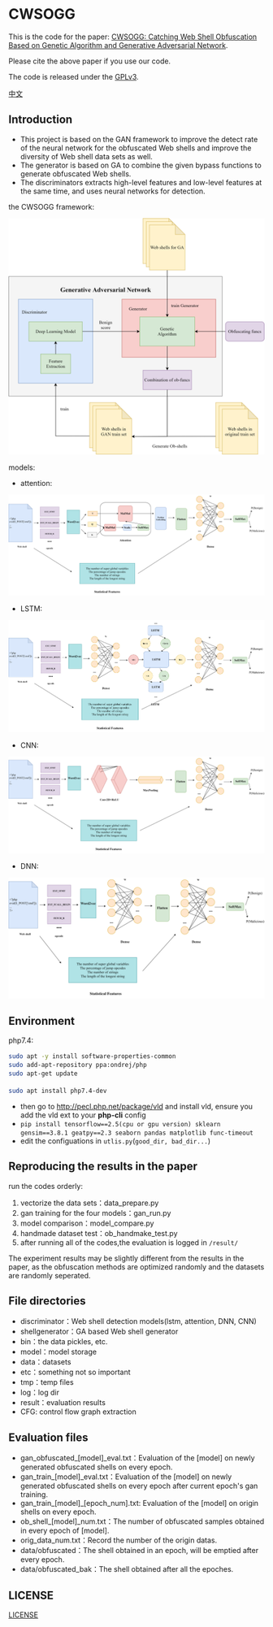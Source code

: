 ﻿# CWSOGG

This is the code for the paper: [CWSOGG: Catching Web Shell Obfuscation Based on Genetic Algorithm and Generative Adversarial Network](https://doi.org/10.1093/comjnl/bxac040).

Please cite the above paper if you use our code.

The code is released under the [GPLv3](/COPYING).

[中文](/readme_cn.md)

## Introduction

* This project is based on the GAN framework to improve the detect rate of the neural network for the obfuscated Web shells and improve the diversity of Web shell data sets as well.
* The generator is based on GA to combine the given bypass functions to generate obfuscated Web shells.
* The discriminators extracts high-level features and low-level features at the same time, and uses neural networks for detection.

the CWSOGG framework:

![framework](img/GA-GAN.png)

models:

* attention:

![attention](img/attention_model.png)

* LSTM:

![LSTM](img/LSTM_model.png)

* CNN:

![CNN](img/CNN_model.png)

* DNN:

![DNN](img/DNN_model.png)

## Environment

php7.4:

```bash
sudo apt -y install software-properties-common
sudo add-apt-repository ppa:ondrej/php
sudo apt-get update

sudo apt install php7.4-dev
```

* then go to <http://pecl.php.net/package/vld> and install vld, ensure you add the vld ext to your **php-cli** config
* `pip install tensorflow==2.5(cpu or gpu version) sklearn gensim==3.8.1 geatpy==2.3 seaborn pandas matplotlib func-timeout`
* edit the configuations in `utlis.py`(`good_dir, bad_dir...`)

## Reproducing the results in the paper

run the codes orderly:

1. vectorize the data sets：data_prepare.py
2. gan training for the four models：gan_run.py
3. model comparison：model_compare.py
4. handmade dataset test：ob_handmake_test.py
5. after running all of the codes,the evaluation is logged in `/result/`

The experiment results may be slightly different from the results in the paper, as the obfuscation methods are optimized randomly and the datasets are randomly seperated.

## File directories

* discriminator：Web shell detection models(lstm, attention, DNN, CNN)
* shellgenerator：GA based Web shell generator
* bin：the data pickles, etc.
* model：model storage
* data：datasets
* etc：something not so important
* tmp：temp files
* log：log dir
* result：evaluation results
* CFG: control flow graph extraction

## Evaluation files

* gan_obfuscated_[model]_eval.txt：Evaluation of the [model] on newly generated obfuscated shells on every epoch.
* gan_train_[model]_eval.txt：Evaluation of the [model] on newly generated obfuscated shells on every epoch after current epoch's gan training.
* gan_train_[model]_[epoch_num].txt: Evaluation of the [model] on origin shells on every epoch.
* ob_shell_[model]_num.txt：The number of obfuscated samples obtained in every epoch of [model].
* orig_data_num.txt：Record the number of the origin datas.
* data/obfuscated：The shell obtained in an epoch, will be emptied after every epoch.
* data/obfuscated_bak：The shell obtained after all the epoches.

## LICENSE

[LICENSE](/COPYING)
